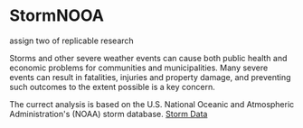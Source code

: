 StormNOOA
=========

assign two of replicable research

Storms and other severe weather events can cause both public health and economic problems for communities and municipalities. Many severe events can result in fatalities, injuries and property damage, and preventing such outcomes to the extent possible is a key concern.

The currect analysis is based on the U.S. National Oceanic and Atmospheric Administration's (NOAA) storm database. [Storm Data ](https://d396qusza40orc.cloudfront.net/repdata%2Fdata%2FStormData.csv.bz2)
